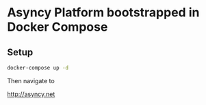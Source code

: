 # Asyncy Platform bootstrapped in Docker Compose


## Setup

```sh
docker-compose up -d
```

Then navigate to

http://asyncy.net
